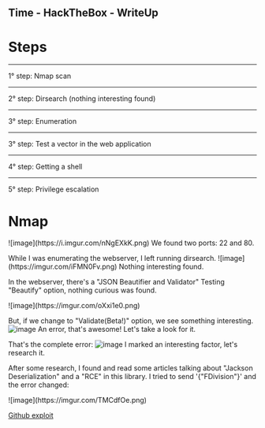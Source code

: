 <script src="https://www.hackthebox.eu/badge/36120"></script>

<h2>Time - HackTheBox - WriteUp</h2>


<h1>Steps</h1>

<hr>1° step: Nmap scan
<hr>2° step: Dirsearch (nothing interesting found)
<hr>3° step: Enumeration
<hr>3° step: Test a vector in the web application
<hr>4° step: Getting a shell
<hr>5° step: Privilege escalation


<h1>Nmap</h1>
![image](https://i.imgur.com/nNgEXkK.png)
We found two ports: 22 and 80.



<p>While I was enumerating the webserver, I left running dirsearch.
![image](https://imgur.com/iFMN0Fv.png)
Nothing interesting found.</p>


<p>In the webserver, there's a "JSON Beautifier and Validator"
Testing "Beautify" option, nothing curious was found.</p>
![image](https://imgur.com/oXxi1e0.png)

But, if we change to "Validate(Beta!)" option, we see something interesting.
![image](https://imgur.com/Ya1EBHq.png)
An error, that's awesome! Let's take a look for it.

That's the complete error:
![image](https://imgur.com/nGsqPqX.png)
I marked an interesting factor, let's research it.


<p>After some research, I found and read some articles talking about "Jackson Deserialization" and a "RCE" in this library.
I tried to send '{"FDivision"}' and the error changed:</p>
![image](https://imgur.com/TMCdfOe.png)


[Github exploit](https://github.com/jas502n/CVE-2019-12384)

